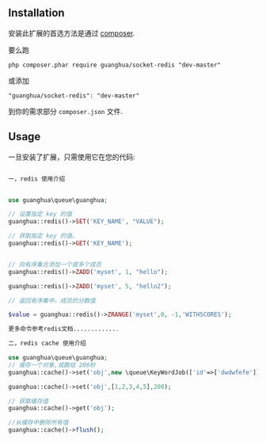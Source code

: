 Installation
------------

安装此扩展的首选方法是通过 [composer](http://getcomposer.org/download/).

要么跑

```
php composer.phar require guanghua/socket-redis "dev-master"
```

或添加

```
"guanghua/socket-redis": "dev-master"
```

到你的需求部分 `composer.json` 文件.


Usage
-----

一旦安装了扩展，只需使用它在您的代码:

```php

一，redis 使用介绍


use guanghua\queue\guanghua;

// 设置指定 key 的值
guanghua::redis()->SET('KEY_NAME', "VALUE");

// 获取指定 key 的值。
guanghua::redis()->GET('KEY_NAME');


// 向有序集合添加一个或多个成员
guanghua::redis()->ZADD('myset', 1, "hello");

guanghua::redis()->ZADD('myset', 5, "hello2");

// 返回有序集中，成员的分数值

$value = guanghua::redis()->ZRANGE('myset',0, -1,'WITHSCORES');

更多命令参考redis文档.............

二，redis cache 使用介绍

use guanghua\queue\guanghua;
// 缓存一个对象,或数组 200秒
guanghua::cache()->set('obj',new \queue\KeyWordJob(['id'=>['dwdwfefe']]),200);

guanghua::cache()->set('obj',[1,2,3,4,5],200);

// 获取缓存值
guanghua::cache()->get('obj');

//从缓存中删除所有值
guanghua::cache()->flush();
